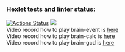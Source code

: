 ### Hexlet tests and linter status:
[![Actions Status](https://github.com/alexamuek/qa-auto-engineer-javascript-project-44/actions/workflows/hexlet-check.yml/badge.svg)](https://github.com/alexamuek/qa-auto-engineer-javascript-project-44/actions)
<a href="https://codeclimate.com/github/alexamuek/qa-auto-engineer-javascript-project-44/maintainability"><img src="https://api.codeclimate.com/v1/badges/66fee7cbf9b80a640be7/maintainability" /></a>  
Video record how to play brain-event is [here](https://asciinema.org/a/w0srarEevUbdkXfqD7PCw943z)  
Video record how to play brain-calc is [here](https://asciinema.org/connect/55c9dc4b-0dc5-4475-b5c5-fbb9e74ce062)  
Video record how to play brain-gcd is [here](https://asciinema.org/a/YRWqNTK1JoMkX8vJmbLs7bqQV)